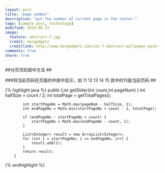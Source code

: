 ```yaml
---
layout: post
title: "page number"
description: "put the number of current page in the center."
tags: [sample post, technology]
modified: 2014-08-13
image:
  feature: abstract-7.jpg
  credit: dargadgetz
  creditlink: http://www.dargadgetz.com/ios-7-abstract-wallpaper-pack-for-iphone-5-and-ipod-touch-retina/
comments: true
share: true
---
```


##分页页码居中方法 ##

###将当前页码在页面的中居中显示，如 11 12 13 14 15 其中的13是当前页码 ##

{% highlight java %} 
    	public List<Integer> getSlider(int count,int pageNum) {
			int halfSize = count / 2;
			int totalPage = getTotalPages();
	 
			int startPageNo = Math.max(pageNum - halfSize, 1);
			int endPageNo = Math.min(startPageNo + count - 1, totalPage);
	 
			if (endPageNo - startPageNo < count) {
				startPageNo = Math.max(endPageNo - count, 1);
			}
	 
			List<Integer> result = new ArrayList<Integer>;
			for (int i = startPageNo; i <= endPageNo; i++) {
				result.add(i);
			}
			return result;
		}
{% endhighlight %}